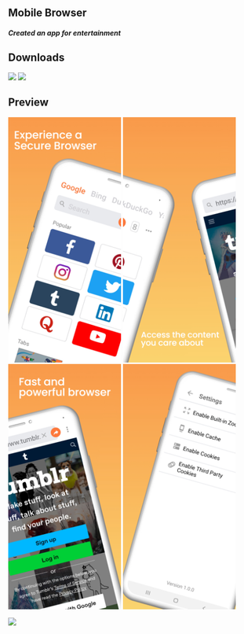 ## Mobile Browser ##

#### *Created an app for entertainment* ####

## Downloads
 [<img src="https://play.google.com/intl/en_us/badges/images/apps/en-play-badge.png" height="45px" />](https://play.google.com/store/apps/details?id=com.nostra13.universalimageloader.sample) [<img src="https://www.javatpoint.com/fullformpages/images/apk.png" height="45px" />](https://github.com/Moutamid/mobilebrowser/blob/master/app/release/app-release.apk)

## Preview
<img src="https://raw.githubusercontent.com/Moutamid/mobilebrowser/master/mobilebrowsermockup/image1.jpeg" width="230"/> <img src="https://raw.githubusercontent.com/Moutamid/mobilebrowser/master/mobilebrowsermockup/image2.jpeg" width="230"/> <img src="https://raw.githubusercontent.com/Moutamid/mobilebrowser/master/mobilebrowsermockup/image3.jpeg" width="230"/> <img src="https://raw.githubusercontent.com/Moutamid/mobilebrowser/master/mobilebrowsermockup/image4.jpeg" width="230"/>

<img src="https://user-images.githubusercontent.com/12999622/36225792-b7044432-11c3-11e8-8e22-5bbdcafa2312.gif" width="250"/>

<!-- ### Specifications ###

* App contains a list of saved products and a button to add a new product
* Each list item contains a sale button that reduces the quantity of that product by one
* Detail layout for each item displays the remaining information stored in the database
* App has buttons to delete a specific item or all items at once
* 'Order more' button is present for existing products. Launches mail client with given information already filled in
* User can select an image from internal storage and link it to a product
* App contains all necessary validations and error checks -->
